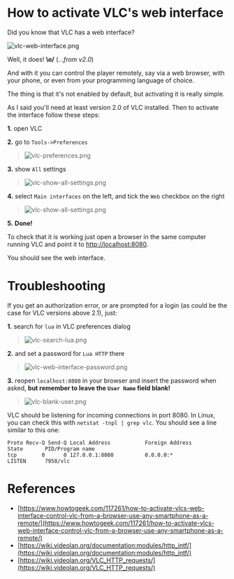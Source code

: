 # How to activate VLC's web interface
Did you know that VLC has a web interface? 

![vlc-web-interface.png](vlc-web-interface.png)

Well, it does! **\o/** (..._from v2.0_)

And with it you can control the player remotely, say via a web browser, with your phone, or even from your programming language of choice.

The thing is that it's not enabled by default, but activating it is really simple.

As I said you'll need at least version 2.0 of VLC installed. Then to activate the interface follow these steps:

 **1.** open VLC

 **2.** go to `Tools->Preferences`

>   ![vlc-preferences.png](vlc-preferences.png)

 **3.** show `All` settings

>  ![vlc-show-all-settings.png](vlc-show-all-settings.png)

 **4.** select `Main interfaces` on the left, and tick the `Web` checkbox on the right

>  ![vlc-show-all-settings.png](vlc-main-interfaces.png)

**5.** **Done!**

To check that it is working just open a browser in the same computer running VLC and point it to [http://localhost:8080](http://localhost:8080).

You should see the web interface.


# Troubleshooting

If you get an authorization error, or are prompted for a login (as could be the case for VLC versions above 2.1), just:

 **1.** search for `lua` in VLC preferences dialog

>   ![vlc-search-lua.png](vlc-search-lua.png)

 **2.** and set a password for `Lua HTTP` there

>   ![vlc-web-interface-password.png](vlc-web-interface-password.png)

 **3.** reopen `localhost:8080` in your browser and insert the password when asked, **but remember to leave the `User Name` field blank!**

>   ![vlc-blank-user.png](vlc-blank-user.png)

VLC should be listening for incoming connections in port 8080. In Linux, you can check this with `netstat -tnpl | grep vlc`. You should see a line similar to this one:

```
Proto Recv-Q Send-Q Local Address           Foreign Address         State       PID/Program name
tcp        0      0 127.0.0.1:8080          0.0.0.0:*               LISTEN      7958/vlc
```


# References

 - [https://www.howtogeek.com/117261/how-to-activate-vlcs-web-interface-control-vlc-from-a-browser-use-any-smartphone-as-a-remote/](https://www.howtogeek.com/117261/how-to-activate-vlcs-web-interface-control-vlc-from-a-browser-use-any-smartphone-as-a-remote/)
 - [https://wiki.videolan.org/documentation:modules/http_intf/](https://wiki.videolan.org/documentation:modules/http_intf/)
 - [https://wiki.videolan.org/VLC_HTTP_requests/](https://wiki.videolan.org/VLC_HTTP_requests/)
 
 
